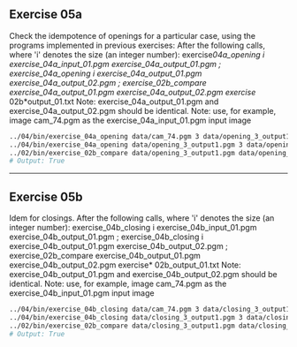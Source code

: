 ## Exercise 05a

Check the idempotence of openings for a particular case,
using the programs implemented in previous exercises:
After the following calls, where 'i' denotes the size (an integer number):
exercise*04a_opening i exercise_04a_input_01.pgm exercise_04a_output_01.pgm ;
exercise_04a_opening i exercise_04a_output_01.pgm exercise_04a_output_02.pgm ;
exercise_02b_compare exercise_04a_output_01.pgm exercise_04a_output_02.pgm exercise*
02b\*output_01.txt
Note: exercise_04a_output_01.pgm and exercise_04a_output_02.pgm
should be identical.
Note: use, for example, image cam_74.pgm as the
exercise_04a_input_01.pgm input image

```bash
../04/bin/exercise_04a_opening data/cam_74.pgm 3 data/opening_3_output1.pgm     
../04/bin/exercise_04a_opening data/opening_3_output1.pgm 3 data/opening_3_output2.pgm  
../02/bin/exercise_02b_compare data/opening_3_output1.pgm data/opening_3_output2.pgm 
# Output: True
```
---

## Exercise 05b

Idem for closings.
After the following calls, where 'i' denotes the size (an integer number):
exercise_04b_closing i exercise_04b_input_01.pgm exercise_04b_output_01.pgm ;
exercise_04b_closing i exercise_04b_output_01.pgm exercise_04b_output_02.pgm ;
exercise_02b_compare exercise_04b_output_01.pgm exercise_04b_output_02.pgm exercise\*
02b_output_01.txt
Note: exercise_04b_output_01.pgm and exercise_04b_output_02.pgm
should be identical.
Note: use, for example, image cam_74.pgm as the
exercise_04b_input_01.pgm input image

```bash
../04/bin/exercise_04b_closing data/cam_74.pgm 3 data/closing_3_output1.pgm     
../04/bin/exercise_04b_closing data/closing_3_output1.pgm 3 data/closing_3_output2.pgm  
../02/bin/exercise_02b_compare data/closing_3_output1.pgm data/closing_3_output2.pgm 
# Output: True
```